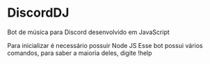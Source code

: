 # DiscordDJ
Bot de música para Discord desenvolvido em JavaScript

Para inicializar é necessário possuir Node JS Esse bot possui vários comandos, para saber a maioria deles, digite !help

